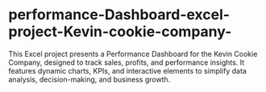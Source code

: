 # performance-Dashboard-excel-project-Kevin-cookie-company-
This Excel project presents a Performance Dashboard for the Kevin Cookie Company, designed to track sales, profits, and performance insights. It features dynamic charts, KPIs, and interactive elements to simplify data analysis, decision-making, and business growth.
